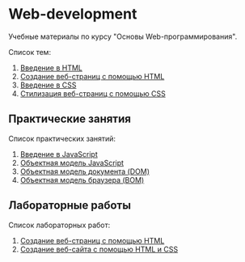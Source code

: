 # Web-development

Учебные материалы по курсу "Основы Web-программирования".

Список тем:
1. [Введение в HTML](01-HTML-1)
2. [Создание веб-страниц с помощью HTML](02-HTML-2)
3. [Введение в CSS](04-CSS-1)
4. [Стилизация веб-страниц с помощью CSS](05-CSS-2)

## Практические занятия

Список практических занятий:
1. [Введение в JavaScript](practice/01-introduction-to-js/README.md)
2. [Объектная модель JavaScript](practice/02-jsom/README.md)
3. [Объектная модель документа (DOM)](practice/02-dom/README.md)
4. [Объектная модель браузера (BOM)](practice/02-bom/README.md)

## Лабораторные работы

Список лабораторных работ:
1. [Создание веб-страниц с помощью HTML](labs/lab1.md)
2. [Создание веб-сайта с помощью HTML и CSS](labs/lab2.md)